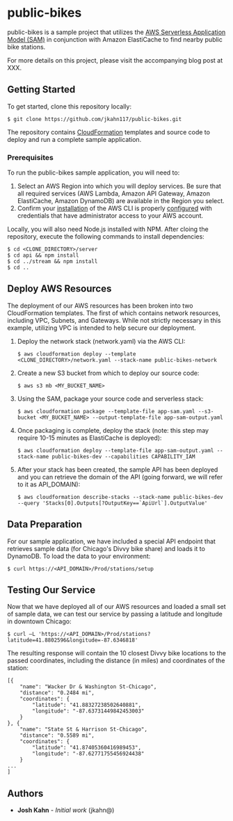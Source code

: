 # public-bikes

public-bikes is a sample project that utilizes the [AWS Serverless Application Model (SAM)](https://aws.amazon.com/about-aws/whats-new/2016/11/introducing-the-aws-serverless-application-model/) in conjunction with Amazon ElastiCache to find nearby public bike stations.

For more details on this project, please visit the accompanying blog post at XXX.

## Getting Started

To get started, clone this repository locally:

```
$ git clone https://github.com/jkahn117/public-bikes.git
```

The repository contains [CloudFormation](https://aws.amazon.com/cloudformation/) templates and source code to deploy and run a complete sample application.


### Prerequisites

To run the public-bikes sample application, you will need to:

1. Select an AWS Region into which you will deploy services. Be sure that all required services (AWS Lambda, Amazon API Gateway, Amazon ElastiCache, Amazon DynamoDB) are available in the Region you select.
2. Confirm your [installation](http://docs.aws.amazon.com/cli/latest/userguide/installing.html#install-bundle-other-os) of the AWS CLI is properly [configured](http://docs.aws.amazon.com/cli/latest/userguide/cli-chap-getting-started.html#cli-quick-configuration) with credentials that have administrator access to your AWS account.

Locally, you will also need Node.js installed with NPM.  After cloing the repository, execute the following commands to install dependencies:

```
$ cd <CLONE_DIRECTORY>/server
$ cd api && npm install
$ cd ../stream && npm install
$ cd ..
```

## Deploy AWS Resources

The deployment of our AWS resources has been broken into two CloudFormation templates.  The first of which contains network resources, including VPC, Subnets, and Gateways.  While not strictly necessary in this example, utilizing VPC is intended to help secure our deployment.

1. Deploy the network stack (network.yaml) via the AWS CLI:

    ```
    $ aws cloudformation deploy --template <CLONE_DIRECTORY>/network.yaml --stack-name public-bikes-network
    ```

2. Create a new S3 bucket from which to deploy our source code:

    ```
    $ aws s3 mb <MY_BUCKET_NAME>
    ```
3. Using the SAM, package your source code and serverless stack:

    ```
    $ aws cloudformation package --template-file app-sam.yaml --s3-bucket <MY_BUCKET_NAME> --output-template-file app-sam-output.yaml
    ```
4. Once packaging is complete, deploy the stack (note: this step may require 10-15 minutes as ElastiCache is deployed):

    ```
    $ aws cloudformation deploy --template-file app-sam-output.yaml --stack-name public-bikes-dev --capabilities CAPABILITY_IAM
    ```
5. After your stack has been created, the sample API has been deployed and you can retrieve the domain of the API (going forward, we will refer to it as API_DOMAIN):

    ```
    $ aws cloudformation describe-stacks --stack-name public-bikes-dev --query 'Stacks[0].Outputs[?OutputKey==`ApiUrl`].OutputValue'
    ```

## Data Preparation

For our sample application, we have included a special API endpoint that retrieves sample data (for Chicago's Divvy bike share) and loads it to DynamoDB.  To load the data to your environment:

```
$ curl https://<API_DOMAIN>/Prod/stations/setup
```

## Testing Our Service

Now that we have deployed all of our AWS resources and loaded a small set of sample data, we can test our service by passing a latitude and longitude in downtown Chicago:

```
$ curl –L 'https://<API_DOMAIN>/Prod/stations?latitude=41.8802596&longitude=-87.6346818'
```

The resulting response will contain the 10 closest Divvy bike locations to the passed coordinates, including the distance (in miles) and coordinates of the station:

```
[{
    "name": "Wacker Dr & Washington St-Chicago",
    "distance": "0.2484 mi",
    "coordinates": {
        "latitude": "41.88327238502640881",
        "longitude": "-87.63731449842453003"
    }
}, {
    "name": "State St & Harrison St-Chicago",
    "distance": "0.5589 mi",
    "coordinates": {
        "latitude": "41.87405360416989453",
        "longitude": "-87.62771755456924438"
    }
...
]
```

## Authors

* **Josh Kahn** - *Initial work* (jkahn@)
